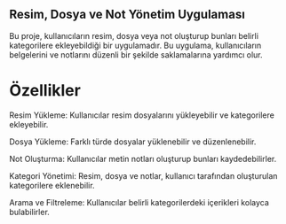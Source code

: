 ## Resim, Dosya ve Not Yönetim Uygulaması
Bu proje, kullanıcıların resim, dosya veya not oluşturup bunları belirli kategorilere ekleyebildiği bir uygulamadır. Bu uygulama, kullanıcıların belgelerini ve notlarını düzenli bir şekilde saklamalarına yardımcı olur.

# Özellikler
Resim Yükleme: Kullanıcılar resim dosyalarını yükleyebilir ve kategorilere ekleyebilir.

Dosya Yükleme: Farklı türde dosyalar yüklenebilir ve düzenlenebilir.

Not Oluşturma: Kullanıcılar metin notları oluşturup bunları kaydedebilirler.

Kategori Yönetimi: Resim, dosya ve notlar, kullanıcı tarafından oluşturulan kategorilere eklenebilir.

Arama ve Filtreleme: Kullanıcılar belirli kategorilerdeki içerikleri kolayca bulabilirler.
